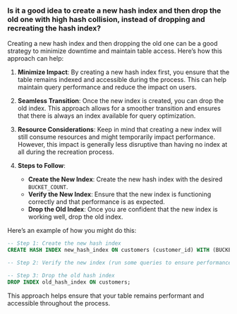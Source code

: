 ### Is it a good idea to create a new hash index and then drop the old one with high hash collision, instead of dropping and recreating the hash index?

Creating a new hash index and then dropping the old one can be a good strategy to minimize downtime and maintain table access. Here’s how this approach can help:

1. **Minimize Impact**: By creating a new hash index first, you ensure that the table remains indexed and accessible during the process. This can help maintain query performance and reduce the impact on users.

2. **Seamless Transition**: Once the new index is created, you can drop the old index. This approach allows for a smoother transition and ensures that there is always an index available for query optimization.

3. **Resource Considerations**: Keep in mind that creating a new index will still consume resources and might temporarily impact performance. However, this impact is generally less disruptive than having no index at all during the recreation process.

4. **Steps to Follow**:
   - **Create the New Index**: Create the new hash index with the desired `BUCKET_COUNT`.
   - **Verify the New Index**: Ensure that the new index is functioning correctly and that performance is as expected.
   - **Drop the Old Index**: Once you are confident that the new index is working well, drop the old index.

Here’s an example of how you might do this:

```sql
-- Step 1: Create the new hash index
CREATE HASH INDEX new_hash_index ON customers (customer_id) WITH (BUCKET_COUNT = 20000000);

-- Step 2: Verify the new index (run some queries to ensure performance is good)

-- Step 3: Drop the old hash index
DROP INDEX old_hash_index ON customers;
```

This approach helps ensure that your table remains performant and accessible throughout the process.
